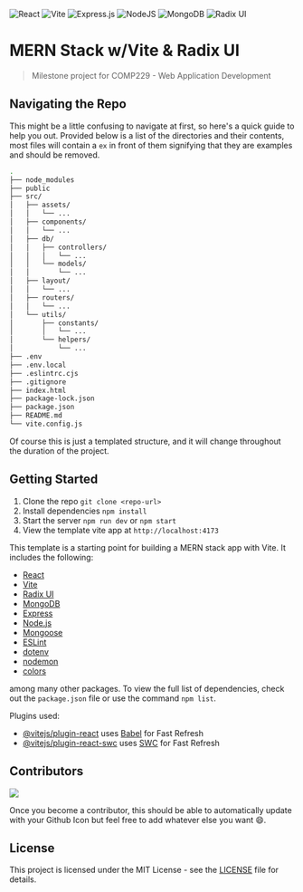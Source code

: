 ![React](https://img.shields.io/badge/react-%2320232a.svg?style=for-the-badge&logo=react&logoColor=%2361DAFB)
![Vite](https://img.shields.io/badge/vite-%23646CFF.svg?style=for-the-badge&logo=vite&logoColor=white)
![Express.js](https://img.shields.io/badge/express.js-%23404d59.svg?style=for-the-badge&logo=express&logoColor=%2361DAFB)
![NodeJS](https://img.shields.io/badge/node.js-6DA55F?style=for-the-badge&logo=node.js&logoColor=white)
![MongoDB](https://img.shields.io/badge/MongoDB-%234ea94b.svg?style=for-the-badge&logo=mongodb&logoColor=white)
![Radix UI](https://img.shields.io/badge/radix_ui-%23AC4EA4.svg?style=for-the-badge&logo=radix-ui&logoColor=white)

# MERN Stack w/Vite & Radix UI
> Milestone project for COMP229 - Web Application Development

## Navigating the Repo

This might be a little confusing to navigate at first, so here's a quick guide to help you out.
Provided below is a list of the directories and their contents, most files will contain a 
`ex` in front of them signifying that they are examples and should be removed.

```bash
.
├── node_modules
├── public
├── src/
│   ├── assets/
│   │   └── ...
│   ├── components/
│   │   └── ...
│   ├── db/
│   │   ├── controllers/
│   │   │   └── ...
│   │   └── models/
│   │       └── ...
│   ├── layout/
│   │   └── ...
│   ├── routers/
│   │   └── ...
│   └── utils/
│       ├── constants/
│       │   └── ...
│       └── helpers/
│           └── ...
├── .env
├── .env.local
├── .eslintrc.cjs
├── .gitignore
├── index.html
├── package-lock.json
├── package.json
├── README.md
└── vite.config.js
```

Of course this is just a templated structure, and it will change throughout the duration of the project.

## Getting Started

1. Clone the repo `git clone <repo-url>`
2. Install dependencies `npm install`
3. Start the server `npm run dev` or `npm start`
4. View the template vite app at `http://localhost:4173`

This template is a starting point for building a MERN stack app with Vite. It includes the following:

- [React](https://reactjs.org/)
- [Vite](https://vitejs.dev/)
- [Radix UI](https://www.radix-ui.com/)
- [MongoDB](https://www.mongodb.com/)
- [Express](https://expressjs.com/)
- [Node.js](https://nodejs.org/en/)
- [Mongoose](https://mongoosejs.com/)
- [ESLint](https://eslint.org/)
- [dotenv](https://www.npmjs.com/package/dotenv)
- [nodemon](https://www.npmjs.com/package/nodemon)
- [colors](https://www.npmjs.com/package/colors)

among many other packages. To view the full list of dependencies, check out the `package.json` file or use the command `npm list`.

Plugins used:
- [@vitejs/plugin-react](https://github.com/vitejs/vite-plugin-react/blob/main/packages/plugin-react/README.md) uses [Babel](https://babeljs.io/) for Fast Refresh
- [@vitejs/plugin-react-swc](https://github.com/vitejs/vite-plugin-react-swc) uses [SWC](https://swc.rs/) for Fast Refresh

## Contributors
<a href="https://github.com/Hi-kue/COMP229_Milestone/graphs/contributors">
  <img src="https://contrib.rocks/image?repo=Hi-kue/COMP229_Milestone" />
</a>

Once you become a contributor, this should be able to automatically update with your Github Icon but feel free to add whatever else you want 😄.

## License
This project is licensed under the MIT License - see the [LICENSE](LICENSE) file for details.

